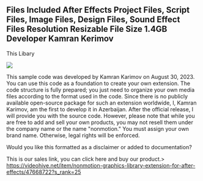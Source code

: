 Files Included	After Effects Project Files, Script Files, Image Files, Design Files, Sound Effect Files
Resolution	Resizable
File Size	1.4GB 
Developer Kamran Kerimov
------------
This Libary 

<img src="https://camo.envatousercontent.com/a61d7abd3d1e132efdf9215d6f595ed37bfeec78/68747470733a2f2f69696c692e696f2f4879687243416c2e6a7067"/>

This sample code was developed by Kamran Karimov on August 30, 2023. You can use this code as a foundation to create your own extension. The code structure is fully prepared; you just need to organize your own media files according to the format used in the code. Since there is no publicly available open-source package for such an extension worldwide, I, Kamran Karimov, am the first to develop it in Azerbaijan. After the official release, I will provide you with the source code. However, please note that while you are free to add and sell your own products, you may not resell them under the company name or the name "nonmotion." You must assign your own brand name. Otherwise, legal rights will be enforced.

Would you like this formatted as a disclaimer or added to documentation?


This is our sales link, you can click here and buy our product.> https://videohive.net/item/nonmotion-graphics-library-extension-for-after-effects/47668722?s_rank=25


